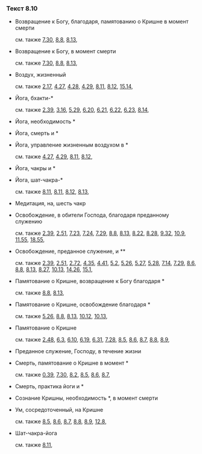 ### Текст 8.10
	
- Возвращение к Богу, благодаря, памятованию о Кришне в момент смерти

	см. также  [7.30](../07/0730.md),  [8.8](../08/0808.md),  [8.13](../08/0813.md), 
	
- Возвращение к Богу, в момент смерти

	см. также  [7.30](../07/0730.md),  [8.8](../08/0808.md),  [8.13](../08/0813.md), 
	
- Воздух, жизненный

	см. также  [2.17](../02/0217.md),  [4.27](../04/0427.md),  [4.28](../04/0428.md),  [4.29](../04/0429.md),  [8.11](../08/0811.md),  [8.12](../08/0812.md),  [15.14](../15/1514.md), 
	
- Йога, бхакти-*

	см. также  [2.39](../02/0239.md),  [3.16](../03/0316.md),  [5.29](../05/0529.md),  [6.20](../06/0620.md),  [6.21](../06/0621.md),  [6.22](../06/0622.md),  [6.23](../06/0623.md),  [8.14](../08/0814.md), 
	
- Йога, необходимость *

	
- Йога, смерть и *

	
- Йога, управление жизненным воздухом в *

	см. также  [4.27](../04/0427.md),  [4.29](../04/0429.md),  [8.11](../08/0811.md),  [8.12](../08/0812.md), 
	
- Йога, чакры и *

	
- Йога, шат-чакра-*

	см. также  [8.11](../08/0811.md),  [8.11](../08/0811.md),  [8.12](../08/0812.md),  [8.13](../08/0813.md), 
	
- Медитация, на, шесть чакр

	
- Освобождение, в обители Господа, благодаря преданному служению

	см. также  [2.39](../02/0239.md),  [2.51](../02/0251.md),  [7.23](../07/0723.md),  [7.24](../07/0724.md),  [7.29](../07/0729.md),  [8.8](../08/0808.md),  [8.13](../08/0813.md),  [8.22](../08/0822.md),  [8.28](../08/0828.md),  [9.32](../09/0932.md),  [10.9](../10/1009.md),  [11.55](../11/1155.md),  [18.55](../18/1855.md), 
	
- Освобождение, преданное служение, и **

	см. также  [2.39](../02/0239.md),  [2.51](../02/0251.md),  [2.72](../02/0272.md),  [4.35](../04/0435.md),  [4.41](../04/0441.md),  [5.2](../05/0502.md),  [5.26](../05/0526.md),  [5.27](../05/0527.md),  [5.28](../05/0528.md),  [7.14](../07/0714.md),  [7.29](../07/0729.md),  [8.6](../08/0806.md),  [8.8](../08/0808.md),  [8.13](../08/0813.md),  [8.27](../08/0827.md),  [10.13](../10/1013.md),  [14.26](../14/1426.md),  [15.1](../15/1501.md), 
	
- Памятование о Кришне, возвращение к Богу благодаря *

	см. также  [8.8](../08/0808.md),  [8.13](../08/0813.md), 
	
- Памятование о Кришне, освобождение благодаря *

	см. также  [5.26](../05/0526.md),  [8.8](../08/0808.md),  [8.13](../08/0813.md),  [10.12](../10/1012.md),  [10.13](../10/1013.md), 
	
- Памятование о Кришне

	см. также  [2.48](../02/0248.md),  [6.3](../06/0603.md),  [6.10](../06/0610.md),  [6.19](../06/0619.md),  [6.31](../06/0631.md),  [7.28](../07/0728.md),  [8.5](../08/0805.md),  [8.6](../08/0806.md),  [8.7](../08/0807.md),  [8.8](../08/0808.md),  [8.9](../08/0809.md), 
	
- Преданное служение, Господу, в течение жизни

	
- Смерть, памятование о Кришне в момент *

	см. также  [0.39](../00/0039.md),  [7.30](../07/0730.md),  [8.2](../08/0802.md),  [8.5](../08/0805.md),  [8.6](../08/0806.md),  [8.7](../08/0807.md), 
	
- Смерть, практика йоги и *

	
- Сознание Кришны, необходимость *, в момент смерти

	
- Ум, сосредоточенный, на Кришне

	см. также  [8.5](../08/0805.md),  [8.6](../08/0806.md),  [8.7](../08/0807.md),  [8.8](../08/0808.md),  [8.9](../08/0809.md),  [12.8](../12/1208.md), 
	
- Шат-чакра-йога

	см. также  [8.11](../08/0811.md), 
